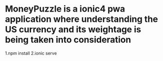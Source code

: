# MoneyPuzzle is a ionic4 pwa application where understanding the US currency and its weightage is being taken into consideration 
1.npm install
2.ionic serve
